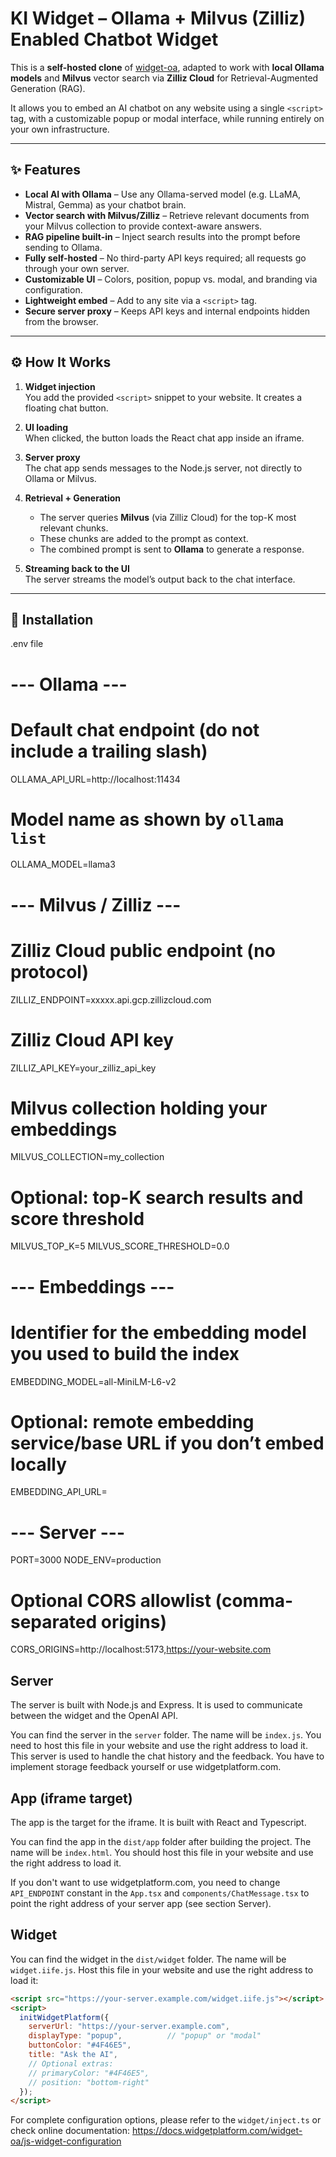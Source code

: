 # KI Widget – Ollama + Milvus (Zilliz) Enabled Chatbot Widget

This is a **self-hosted clone** of [widget-oa](https://github.com/widgetplatform/widget-oa), adapted to work with **local Ollama models** and **Milvus** vector search via **Zilliz Cloud** for Retrieval-Augmented Generation (RAG).

It allows you to embed an AI chatbot on any website using a single `<script>` tag, with a customizable popup or modal interface, while running entirely on your own infrastructure.

---

## ✨ Features

- **Local AI with Ollama** – Use any Ollama-served model (e.g. LLaMA, Mistral, Gemma) as your chatbot brain.
- **Vector search with Milvus/Zilliz** – Retrieve relevant documents from your Milvus collection to provide context-aware answers.
- **RAG pipeline built-in** – Inject search results into the prompt before sending to Ollama.
- **Fully self-hosted** – No third-party API keys required; all requests go through your own server.
- **Customizable UI** – Colors, position, popup vs. modal, and branding via configuration.
- **Lightweight embed** – Add to any site via a `<script>` tag.
- **Secure server proxy** – Keeps API keys and internal endpoints hidden from the browser.

---

## ⚙️ How It Works

1. **Widget injection**  
   You add the provided `<script>` snippet to your website. It creates a floating chat button.

2. **UI loading**  
   When clicked, the button loads the React chat app inside an iframe.

3. **Server proxy**  
   The chat app sends messages to the Node.js server, not directly to Ollama or Milvus.

4. **Retrieval + Generation**  
   - The server queries **Milvus** (via Zilliz Cloud) for the top-K most relevant chunks.  
   - These chunks are added to the prompt as context.  
   - The combined prompt is sent to **Ollama** to generate a response.

5. **Streaming back to the UI**  
   The server streams the model’s output back to the chat interface.

---

## 🚀 Installation

.env file

# --- Ollama ---
# Default chat endpoint (do not include a trailing slash)
OLLAMA_API_URL=http://localhost:11434
# Model name as shown by `ollama list`
OLLAMA_MODEL=llama3

# --- Milvus / Zilliz ---
# Zilliz Cloud public endpoint (no protocol)
ZILLIZ_ENDPOINT=xxxxx.api.gcp.zillizcloud.com
# Zilliz Cloud API key
ZILLIZ_API_KEY=your_zilliz_api_key
# Milvus collection holding your embeddings
MILVUS_COLLECTION=my_collection
# Optional: top-K search results and score threshold
MILVUS_TOP_K=5
MILVUS_SCORE_THRESHOLD=0.0

# --- Embeddings ---
# Identifier for the embedding model you used to build the index
EMBEDDING_MODEL=all-MiniLM-L6-v2
# Optional: remote embedding service/base URL if you don’t embed locally
EMBEDDING_API_URL=

# --- Server ---
PORT=3000
NODE_ENV=production
# Optional CORS allowlist (comma-separated origins)
CORS_ORIGINS=http://localhost:5173,https://your-website.com


## Server

The server is built with Node.js and Express. It is used to communicate between the widget and the OpenAI API.

You can find the server in the `server` folder. The name will be `index.js`. You need to host this file in your website and use the right address to load it. This server is used to handle the chat history and the feedback. You have to implement storage feedback yourself or use widgetplatform.com.



## App (iframe target)

The app is the target for the iframe. It is built with React and Typescript.

You can find the app in the `dist/app` folder after building the project. The name will be `index.html`. You should host this file in your website and use the right address to load it.

If you don't want to use widgetplatform.com, you need to change `API_ENDPOINT` constant in the `App.tsx` and `components/ChatMessage.tsx` to point the right address of your server app (see section Server).


## Widget

You can find the widget in the `dist/widget` folder. The name will be `widget.iife.js`. Host this file in your website and use the right address to load it:

```html
<script src="https://your-server.example.com/widget.iife.js"></script>
<script>
  initWidgetPlatform({
	serverUrl: "https://your-server.example.com",
	displayType: "popup",          // "popup" or "modal"
	buttonColor: "#4F46E5",
	title: "Ask the AI",
	// Optional extras:
	// primaryColor: "#4F46E5",
	// position: "bottom-right"
  });
</script>
```


For complete configuration options, please refer to the `widget/inject.ts` or check online documentation: https://docs.widgetplatform.com/widget-oa/js-widget-configuration

